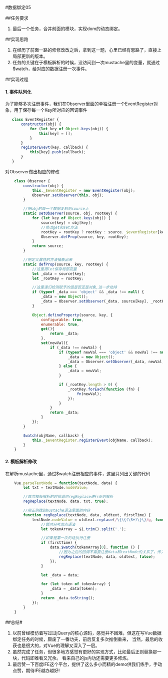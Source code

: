 #数据绑定05

##任务要求
1. 最后一个任务，合并前面的模块，实现dom的动态绑定。

##实现思路
1. 在经历了前面一路的修修改改之后，拿到这一题，心里已经有思路了，直接上局部更新的版本。
2. 任务的关键在于模板解析的时候，没访问到一次mustache里的变量，就通过$watch，给对应的数据注册一次事件。

##实现过程
#### 1. 事件队列化
 为了能够多次注册事件，我们在Observer里面的单独注册一个EventRegister对象，用于保存每一个Key所对应的回调事件
 ```javascript
    class EventRegister {
        constructor(obj) {
            for (let key of Object.keys(obj)) {
                this[key] = [];
            }
        }
        registerEvevt(key, callback) {
            this[key].push(callback);
        }
    }
```
对Observer做出相应的修改
```javascript
    class Observer {
        constructor(obj) {
            this._$eventRegister = new EventRegister(obj);
            Observer.setObserver(this, obj);
        }

        //把obj的每一个数据复制到source上
        static setObserver(source, obj, rootKey) {
            for (let key of Object.keys(obj)) {
                source[key] = obj[key];
                //修改get和set方法
                rootKey = rootKey ? rootKey : source._$eventRegister[key];
                Observer.defProp(source, key, rootKey);
            }
            return source;
        }

        //把定义属性的方法抽象出来
        static defProp(source, key, rootKey) {
            //这里用let保存局部变量
            let _data = source[key];
            let _rootKey = rootKey;

            //这里递归检测赋予的值是否还是对象,进一步劫持
            if (typeof _data === 'object' && _data !== null) {
                _data = new Object();
                _data = Observer.setObserver(_data, source[key], _rootKey);
            }

            Object.defineProperty(source, key, {
                configurable: true,
                enumerable: true,
                get(){
                    return _data;
                },
                set(newVal){
                    if (_data !== newVal) {
                        if (typeof newVal === 'object' && newVal !== null) {
                            _data = new Object();
                            _data = Observer.setObserver(_data, newVal, _rootKey);
                        } else {
                            _data = newVal;
                        }

                        if (_rootKey.length > 0) {
                            _rootKey.forEach(function (fn) {
                                fn(newVal);
                            });
                        }
                    }
                    return _data;
                }
            });
        }

        $watch(objName, callback) {
            this._$eventRegister.registerEvevt(objName, callback);
        }
    }
```
#### 2. 模板解析修改
在解析mustache里，通过$watch注册相应的事件，这里只列出关键的代码
```javascript
    Vue.parseTextNode = function(textNode, data) {
        let txt = textNode.nodeValue;

        //首次模板解析的时候调用regReplace进行正则解析
        regReplace(textNode, data, txt, true);

        //用正则找到mustache语法里面的内容
        function regReplace(textNode, data, oldtext, firstTime) {
            textNode.nodeValue = oldtext.replace(/\{\{(\S+)\}\}/g, function (res, $1) {
                //暂时只考虑点语法
                let tokenArray = $1.trim().split('.');

                //如果是第一次的话执行注册
                if (firstTime) {
                    data.$watch(tokenArray[0], function () {
                        //因为之后的回调不需要注册data和textNode的关系了，传入false
                        regReplace(textNode, data, oldtext, false);
                    });
                }

                let _data = data;

                for (let token of tokenArray) {
                    _data = _data[token];
                }
                return _data.toString();
            });
        }
    }
```


##总结#
1. 以前曾经模仿着写过过jQuery的核心源码，感觉并不困难，但这在写Vue数据绑定任务的时候，颇废了一番功夫，前后反复多次推倒重来，
当然，最后的收获也是很大的，对Vue的理解又深入了一层。
2. 虽然完成了任务，但很多地方感觉有更好的实现方式，比如最后正则替换那一块，代码即难看又冗余。
看来自己的js内功还需要更多修炼。
3. 最后赞一下百度IFE这个平台，提供了这么多小而精的demo供我们练手，手动点赞，期待IFE越办越好!


